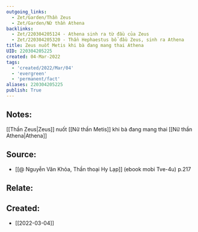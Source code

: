 ```yaml
---
outgoing_links:
  - Zet/Garden/Thần Zeus
  - Zet/Garden/Nữ thần Athena
backlinks:
  - Zet/220304205124 - Athena sinh ra từ đầu của Zeus
  - Zet/220304205320 - Thần Hephaestus bổ đầu Zeus, sinh ra Athena
title: Zeus nuốt Metis khi bà đang mang thai Athena
UID: 220304205225
created: 04-Mar-2022
tags:
  - 'created/2022/Mar/04'
  - 'evergreen'
  - 'permanent/fact'
aliases: 220304205225
publish: True
---
```

## Notes:
[[Thần Zeus|Zeus]] nuốt [[Nữ thần Metis]] khi bà đang mang thai [[Nữ thần Athena|Athena]]

## Source:
- [[@ Nguyễn Văn Khỏa, Thần thoại Hy Lạp]] (ebook mobi Tve-4u) p.217

## Relate:

## Created:
- [[2022-03-04]]
